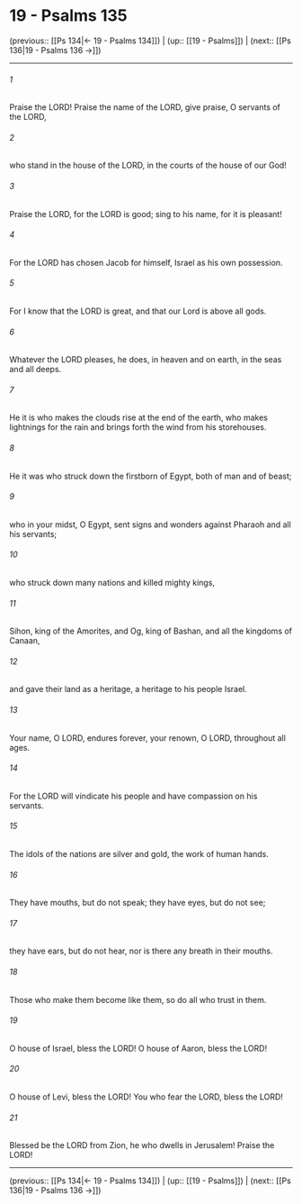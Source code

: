 # 19 - Psalms 135

(previous:: [[Ps 134|← 19 - Psalms 134]]) | (up:: [[19 - Psalms]]) | (next:: [[Ps 136|19 - Psalms 136 →]])

***


###### 1 
Praise the LORD! Praise the name of the LORD, give praise, O servants of the LORD, 

###### 2 
who stand in the house of the LORD, in the courts of the house of our God! 

###### 3 
Praise the LORD, for the LORD is good; sing to his name, for it is pleasant! 

###### 4 
For the LORD has chosen Jacob for himself, Israel as his own possession. 

###### 5 
For I know that the LORD is great, and that our Lord is above all gods. 

###### 6 
Whatever the LORD pleases, he does, in heaven and on earth, in the seas and all deeps. 

###### 7 
He it is who makes the clouds rise at the end of the earth, who makes lightnings for the rain and brings forth the wind from his storehouses. 

###### 8 
He it was who struck down the firstborn of Egypt, both of man and of beast; 

###### 9 
who in your midst, O Egypt, sent signs and wonders against Pharaoh and all his servants; 

###### 10 
who struck down many nations and killed mighty kings, 

###### 11 
Sihon, king of the Amorites, and Og, king of Bashan, and all the kingdoms of Canaan, 

###### 12 
and gave their land as a heritage, a heritage to his people Israel. 

###### 13 
Your name, O LORD, endures forever, your renown, O LORD, throughout all ages. 

###### 14 
For the LORD will vindicate his people and have compassion on his servants. 

###### 15 
The idols of the nations are silver and gold, the work of human hands. 

###### 16 
They have mouths, but do not speak; they have eyes, but do not see; 

###### 17 
they have ears, but do not hear, nor is there any breath in their mouths. 

###### 18 
Those who make them become like them, so do all who trust in them. 

###### 19 
O house of Israel, bless the LORD! O house of Aaron, bless the LORD! 

###### 20 
O house of Levi, bless the LORD! You who fear the LORD, bless the LORD! 

###### 21 
Blessed be the LORD from Zion, he who dwells in Jerusalem! Praise the LORD!

***

(previous:: [[Ps 134|← 19 - Psalms 134]]) | (up:: [[19 - Psalms]]) | (next:: [[Ps 136|19 - Psalms 136 →]])
